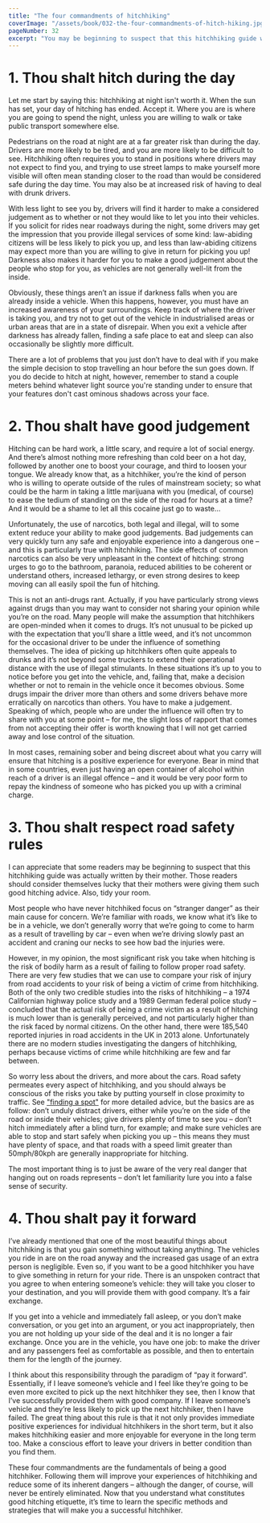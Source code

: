 ```yaml
---
title: "The four commandments of hitchhiking"
coverImage: "/assets/book/032-the-four-commandments-of-hitch-hiking.jpg"
pageNumber: 32
excerpt: "You may be beginning to suspect that this hitchhiking guide was written by your mother. Consider yourself lucky that your mother gave such good hitching advice."
---
```


# 1. Thou shalt hitch during the day

Let me start by saying this: hitchhiking at night isn't worth it. When the sun has set, your day of hitching has ended. Accept it. Where you are is where you are going to spend the night, unless you are willing to walk or take public transport somewhere else.

Pedestrians on the road at night are at a far greater risk than during the day. Drivers are more likely to be tired, and you are more likely to be difficult to see. Hitchhiking often requires you to stand in positions where drivers may not expect to find you, and trying to use street lamps to make yourself more visible will often mean standing closer to the road than would be considered safe during the day time. You may also be at increased risk of having to deal with drunk drivers.

With less light to see you by, drivers will find it harder to make a considered judgement as to whether or not they would like to let you into their vehicles. If you solicit for rides near roadways during the night, some drivers may get the impression that you provide illegal services of some kind: law-abiding citizens will be less likely to pick you up, and less than law-abiding citizens may expect more than you are willing to give in return for picking you up! Darkness also makes it harder for you to make a good judgement about the people who stop for you, as vehicles are not generally well-lit from the inside.

Obviously, these things aren’t an issue if darkness falls when you are already inside a vehicle. When this happens, however, you must have an increased awareness of your surroundings. Keep track of where the driver is taking you, and try not to get out of the vehicle in industrialised areas or urban areas that are in a state of disrepair. When you exit a vehicle after darkness has already fallen, finding a safe place to eat and sleep can also occasionally be slightly more difficult.

There are a lot of problems that you just don’t have to deal with if you make the simple decision to stop travelling an hour before the sun goes down. If you do decide to hitch at night, however, remember to stand a couple meters behind whatever light source you're standing under to ensure that your features don't cast ominous shadows across your face.

# 2. Thou shalt have good judgement

Hitching can be hard work, a little scary, and require a lot of social energy. And there’s almost nothing more refreshing than cold beer on a hot day, followed by another one to boost your courage, and third to loosen your tongue. We already know that, as a hitchhiker, you’re the kind of person who is willing to operate outside of the rules of mainstream society; so what could be the harm in taking a little marijuana with you (medical, of course) to ease the tedium of standing on the side of the road for hours at a time? And it would be a shame to let all this cocaine just go to waste…

Unfortunately, the use of narcotics, both legal and illegal, will to some extent reduce your ability to make good judgements. Bad judgements can very quickly turn any safe and enjoyable experience into a dangerous one – and this is particularly true with hitchhiking. The side effects of common narcotics can also be very unpleasant in the context of hitching: strong urges to go to the bathroom, paranoia, reduced abilities to be coherent or understand others, increased lethargy, or even strong desires to keep moving can all easily spoil the fun of hitching.

This is not an anti-drugs rant. Actually, if you have particularly strong views against drugs than you may want to consider not sharing your opinion while you’re on the road. Many people will make the assumption that hitchhikers are open-minded when it comes to drugs. It’s not unusual to be picked up with the expectation that you’ll share a little weed, and it’s not uncommon for the occasional driver to be under the influence of something themselves. The idea of picking up hitchhikers often quite appeals to drunks and it’s not beyond some truckers to extend their operational distance with the use of illegal stimulants. In these situations it’s up to you to notice before you get into the vehicle, and, failing that, make a decision whether or not to remain in the vehicle once it becomes obvious. Some drugs impair the driver more than others and some drivers behave more erratically on narcotics than others. You have to make a judgement. Speaking of which, people who are under the influence will often try to share with you at some point – for me, the slight loss of rapport that comes from not accepting their offer is worth knowing that I will not get carried away and lose control of the situation.

In most cases, remaining sober and being discreet about what you carry will ensure that hitching is a positive experience for everyone. Bear in mind that in some countries, even just having an open container of alcohol within reach of a driver is an illegal offence – and it would be very poor form to repay the kindness of someone who has picked you up with a criminal charge.

# 3. Thou shalt respect road safety rules

I can appreciate that some readers may be beginning to suspect that this hitchhiking guide was actually written by their mother. Those readers should consider themselves lucky that their mothers were giving them such good hitching advice. Also, tidy your room.

Most people who have never hitchhiked focus on “stranger danger” as their main cause for concern. We’re familiar with roads, we know what it’s like to be in a vehicle, we don’t generally worry that we’re going to come to harm as a result of travelling by car – even when we’re driving slowly past an accident and craning our necks to see how bad the injuries were.

However, in my opinion, the most significant risk you take when hitching is the risk of bodily harm as a result of failing to follow proper road safety. There are very few studies that we can use to compare your risk of injury from road accidents to your risk of being a victim of crime from hitchhiking. Both of the only two credible studies into the risks of hitchhiking – a 1974 Californian highway police study and a 1989 German federal police study – concluded that the actual risk of being a crime victim as a result of hitching is much lower than is generally perceived, and not particularly higher than the risk faced by normal citizens. On the other hand, there were 185,540 reported injuries in road accidents in the UK in 2013 alone. Unfortunately there are no modern studies investigating the dangers of hitchhiking, perhaps because victims of crime while hitchhiking are few and far between.

So worry less about the drivers, and more about the cars. Road safety permeates every aspect of hitchhiking, and you should always be conscious of the risks you take by putting yourself in close proximity to traffic. See ["finding a spot"](/book/057-finding-a-spot) for more detailed advice, but the basics are as follow: don’t unduly distract drivers, either while you’re on the side of the road or inside their vehicles; give drivers plenty of time to see you – don’t hitch immediately after a blind turn, for example; and make sure vehicles are able to stop and start safely when picking you up – this means they must have plenty of space, and that roads with a speed limit greater than 50mph/80kph are generally inappropriate for hitching.

The most important thing is to just be aware of the very real danger that hanging out on roads represents – don’t let familiarity lure you into a false sense of security.

# 4. Thou shalt pay it forward

I’ve already mentioned that one of the most beautiful things about hitchhiking is that you gain something without taking anything. The vehicles you ride in are on the road anyway and the increased gas usage of an extra person is negligible. Even so, if you want to be a good hitchhiker you have to give something in return for your ride. There is an unspoken contract that you agree to when entering someone’s vehicle: they will take you closer to your destination, and you will provide them with good company. It’s a fair exchange.

If you get into a vehicle and immediately fall asleep, or you don’t make conversation, or you get into an argument, or you act inappropriately, then you are not holding up your side of the deal and it is no longer a fair exchange. Once you are in the vehicle, you have one job: to make the driver and any passengers feel as comfortable as possible, and then to entertain them for the length of the journey.

I think about this responsibility through the paradigm of “pay it forward”. Essentially, if I leave someone’s vehicle and I feel like they’re going to be even more excited to pick up the next hitchhiker they see, then I know that I’ve successfully provided them with good company. If I leave someone’s vehicle and they’re less likely to pick up the next hitchhiker, then I have failed. The great thing about this rule is that it not only provides immediate positive experiences for individual hitchhikers in the short term, but it also makes hitchhiking easier and more enjoyable for everyone in the long term too. Make a conscious effort to leave your drivers in better condition than you find them.

These four commandments are the fundamentals of being a good hitchhiker. Following them will improve your experiences of hitchhiking and reduce some of its inherent dangers – although the danger, of course, will never be entirely eliminated. Now that you understand what constitutes good hitching etiquette, it’s time to learn the specific methods and strategies that will make you a successful hitchhiker.
